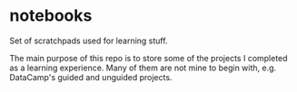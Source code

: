 # notebooks

Set of scratchpads used for learning stuff.

The main purpose of this repo is to store some of the projects
I completed as a learning experience. Many of them are not mine
to begin with, e.g. DataCamp's guided and unguided projects.

